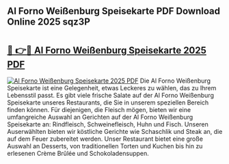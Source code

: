 ## Al Forno Weißenburg Speisekarte PDF Download Online 2025 sqz3P

# <h2><a href="http://gcccl2u.nevu.top/?p=Al+Forno+Wei%c3%9fenburg+Speisekarte">🔗 👉🔴 Al Forno Weißenburg Speisekarte 2025 PDF</a></h2>

[![Al Forno Weißenburg Speisekarte 2025 PDF](https://i.imgur.com/dBaPXMq.png)](http://gcccl2u.nevu.top/?p=Al+Forno+Wei%c3%9fenburg+Speisekarte)
Die Al Forno Weißenburg Speisekarte ist eine Gelegenheit, etwas Leckeres zu wählen, das zu Ihrem Lebensstil passt. Es gibt viele frische Salate auf der Al Forno Weißenburg Speisekarte unseres Restaurants, die Sie in unserem speziellen Bereich finden können. Für diejenigen, die Fleisch mögen, bieten wir eine umfangreiche Auswahl an Gerichten auf der Al Forno Weißenburg Speisekarte an: Rindfleisch, Schweinefleisch, Huhn und Fisch. Unseren Auserwählten bieten wir köstliche Gerichte wie Schaschlik und Steak an, die auf dem Feuer zubereitet werden. Unser Restaurant bietet eine große Auswahl an Desserts, von traditionellen Torten und Kuchen bis hin zu erlesenen Crème Brûlée und Schokoladensuppen.
